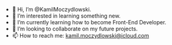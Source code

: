 - 👋 Hi, I’m @KamilMoczydlowski.
- 👀 I’m interested in learning something new.
- 🌱 I’m currently learning how to become Front-End Developer.
- 💞️ I’m looking to collaborate on my future projects.
- 📫 How to reach me: kamil.moczydlowski@icloud.com

<!---
KamilMoczydlowski/KamilMoczydlowski is a ✨ special ✨ repository because its `README.md` (this file) appears on your GitHub profile.
You can click the Preview link to take a look at your changes.
--->
